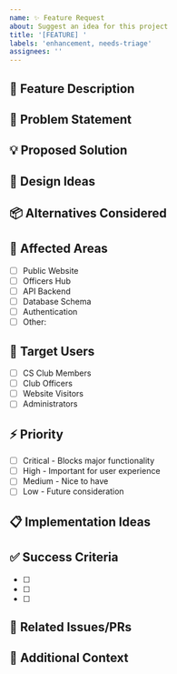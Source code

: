 ```yaml
---
name: ✨ Feature Request
about: Suggest an idea for this project
title: '[FEATURE] '
labels: 'enhancement, needs-triage'
assignees: ''
---
```


## 🚀 Feature Description
<!-- A clear and concise description of the feature you'd like -->

## 🤔 Problem Statement
<!-- What problem does this feature solve? -->
<!-- Ex: I'm always frustrated when... -->

## 💡 Proposed Solution
<!-- Describe the solution you'd like -->

## 🎨 Design Ideas
<!-- If you have UI/UX ideas, mockups, or examples, share them here -->

## 📦 Alternatives Considered
<!-- Describe any alternative solutions or features you've considered -->

## 📍 Affected Areas
<!-- Which parts of the application would this impact? -->
- [ ] Public Website
- [ ] Officers Hub
- [ ] API Backend
- [ ] Database Schema
- [ ] Authentication
- [ ] Other: 

## 👥 Target Users
<!-- Who would benefit from this feature? -->
- [ ] CS Club Members
- [ ] Club Officers
- [ ] Website Visitors
- [ ] Administrators

## ⚡ Priority
<!-- How important is this feature? -->
- [ ] Critical - Blocks major functionality
- [ ] High - Important for user experience
- [ ] Medium - Nice to have
- [ ] Low - Future consideration

## 📋 Implementation Ideas
<!-- If you have technical implementation ideas, share them here -->

## ✅ Success Criteria
<!-- How will we know when this feature is complete? -->
- [ ] 
- [ ] 
- [ ] 

## 🔗 Related Issues/PRs
<!-- Link any related issues or pull requests -->

## 💬 Additional Context
<!-- Add any other context, screenshots, or examples about the feature request here -->
